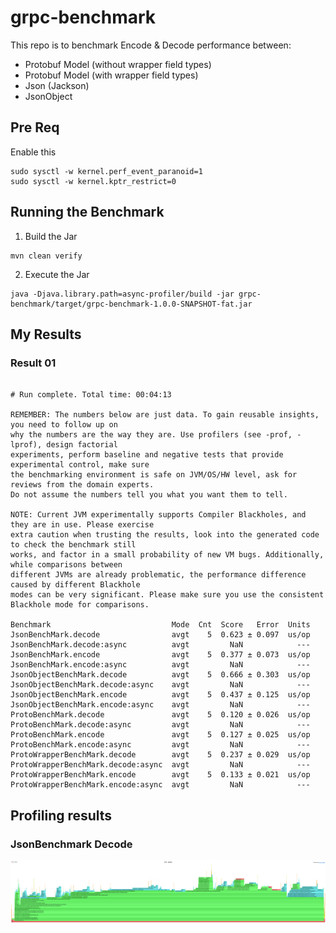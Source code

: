 # grpc-benchmark

This repo is to benchmark Encode & Decode performance between:
* Protobuf Model (without wrapper field types)
* Protobuf Model (with wrapper field types)
* Json (Jackson)
* JsonObject 

## Pre Req
Enable this 
```
sudo sysctl -w kernel.perf_event_paranoid=1
sudo sysctl -w kernel.kptr_restrict=0
```

## Running the Benchmark

1. Build the Jar 
```
mvn clean verify
```

2. Execute the Jar
```
java -Djava.library.path=async-profiler/build -jar grpc-benchmark/target/grpc-benchmark-1.0.0-SNAPSHOT-fat.jar
```

## My Results

### Result 01
```

# Run complete. Total time: 00:04:13

REMEMBER: The numbers below are just data. To gain reusable insights, you need to follow up on
why the numbers are the way they are. Use profilers (see -prof, -lprof), design factorial
experiments, perform baseline and negative tests that provide experimental control, make sure
the benchmarking environment is safe on JVM/OS/HW level, ask for reviews from the domain experts.
Do not assume the numbers tell you what you want them to tell.

NOTE: Current JVM experimentally supports Compiler Blackholes, and they are in use. Please exercise
extra caution when trusting the results, look into the generated code to check the benchmark still
works, and factor in a small probability of new VM bugs. Additionally, while comparisons between
different JVMs are already problematic, the performance difference caused by different Blackhole
modes can be very significant. Please make sure you use the consistent Blackhole mode for comparisons.

Benchmark                           Mode  Cnt  Score   Error  Units
JsonBenchMark.decode                avgt    5  0.623 ± 0.097  us/op
JsonBenchMark.decode:async          avgt         NaN            ---
JsonBenchMark.encode                avgt    5  0.377 ± 0.073  us/op
JsonBenchMark.encode:async          avgt         NaN            ---
JsonObjectBenchMark.decode          avgt    5  0.666 ± 0.303  us/op
JsonObjectBenchMark.decode:async    avgt         NaN            ---
JsonObjectBenchMark.encode          avgt    5  0.437 ± 0.125  us/op
JsonObjectBenchMark.encode:async    avgt         NaN            ---
ProtoBenchMark.decode               avgt    5  0.120 ± 0.026  us/op
ProtoBenchMark.decode:async         avgt         NaN            ---
ProtoBenchMark.encode               avgt    5  0.127 ± 0.025  us/op
ProtoBenchMark.encode:async         avgt         NaN            ---
ProtoWrapperBenchMark.decode        avgt    5  0.237 ± 0.029  us/op
ProtoWrapperBenchMark.decode:async  avgt         NaN            ---
ProtoWrapperBenchMark.encode        avgt    5  0.133 ± 0.021  us/op
ProtoWrapperBenchMark.encode:async  avgt         NaN            ---

```

## Profiling results

### JsonBenchmark Decode
[![Diagram](https://github.com/JckHoe/grpc-benchmark/blob/main/results/example.png)](https://htmlpreview.github.io/?https://github.com/JckHoe/grpc-benchmark/blob/main/results/com.grpc.benchmark.scenario.JsonBenchMark.decode-AverageTime/flame-cpu-forward.html)
